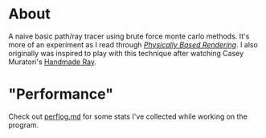 # About
A naive basic path/ray tracer using brute force monte carlo methods. It's more of an experiment as I read through [_Physically Based Rendering_](https://www.pbrt.org/). I also originally was inspired to play with this technique after watching Casey Muratori's [Handmade Ray](https://www.youtube.com/playlist?list=PLEMXAbCVnmY6eVE-F9KZbLZbJqjS_uby3).

# "Performance"
Check out [perflog.md](perflog.md) for some stats I've collected while working on the program.
